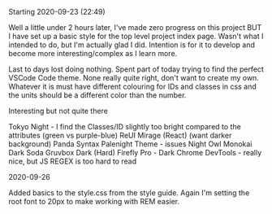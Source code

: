 Starting 2020-09-23 (22:49)

Well a little under 2 hours later, I've made zero progress on this project BUT I have set up a basic style for the top level project index page. Wasn't what I intended to do, but I'm actually glad I did. Intention is for it to develop and become more interesting/complex as I learn more.

Last to days lost doing nothing. Spent part of today trying to find the perfect VSCode Code theme. None really quite right, don't want to create my own. Whatever it is must have different colouring for IDs and classes in css and the units should be a different color than the number.

Interesting but not quite there 

Tokyo Night - I find the Classes/ID slightly too bright compared to the attributes (green vs purple-blue)
ReUI Mirage (React) (want darker background)
Panda Syntax
Palenight Theme - issues
Night Owl
Monokai Dark Soda
Gruvbox Dark (Hard)
Firefly Pro - 
Dark Chrome DevTools - really nice, but JS REGEX is too hard to read 

2020-09-26 

Added basics to the style.css from the style guide.
Again I'm setting the root font to 20px to make working with REM easier.